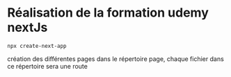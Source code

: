 # Réalisation de la formation udemy nextJs 

`npx create-next-app`

création des différentes pages dans le répertoire page, chaque fichier dans ce répertoire sera une route 